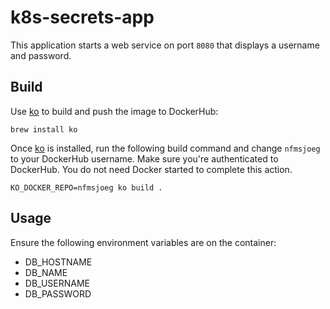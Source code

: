 # k8s-secrets-app

This application starts a web service on port `8080` that displays a username and password.

## Build

Use [ko](https://github.com/google/ko) to build and push the image to DockerHub:

`brew install ko`

Once [ko](https://github.com/google/ko) is installed, run the following build command and change `nfmsjoeg` to your DockerHub username. Make sure you're authenticated to DockerHub. You do not need Docker started to complete this action.

`KO_DOCKER_REPO=nfmsjoeg ko build .`

## Usage

Ensure the following environment variables are on the container:

- DB_HOSTNAME
- DB_NAME
- DB_USERNAME
- DB_PASSWORD